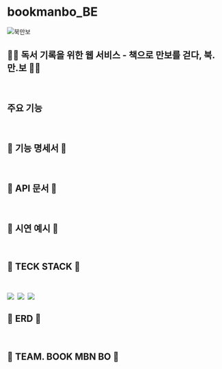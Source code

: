 # bookmanbo_BE


![북만보]()

## 📖👣 독서 기록을 위한 웹 서비스 - 책으로 만보를 걷다, 북.만.보 📖👣
<br>

## 주요 기능
<br>

## 📖 기능 명세서 👣
<br>

## 📖 API 문서 👣
<br>

## 📖 시연 예시 👣
<br>

## 📖 TECK STACK 👣
<br>
<p>
  <img src="https://img.shields.io/badge/Java-007396?style=flat-square&logo=Java&logoColor=white"/></a>&nbsp
  <img src="https://img.shields.io/badge/Mysql-E6B91E?style=flat-square&logo=MySql&logoColor=white"/></a>&nbsp 
  <img src="https://img.shields.io/badge/SpringBoot-6DB33F?style=flat-square&logo=MySql&logoColor=white"/></a>&nbsp 
</p>

## 📖 ERD 👣
<br>

## 📖 TEAM. BOOK MBN BO 👣
<br>





